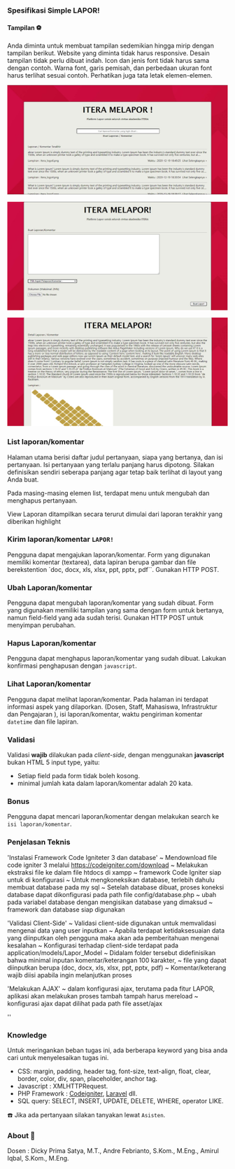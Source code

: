 ### Spesifikasi Simple LAPOR!
#### Tampilan :soccer:
Anda diminta untuk membuat tampilan sedemikian hingga mirip dengan tampilan berikut. Website yang diminta tidak harus 
responsive. Desain tampilan tidak perlu dibuat indah. Icon dan jenis font tidak harus sama dengan contoh. Warna font, 
garis pemisah, dan perbedaan ukuran font harus terlihat sesuai contoh. Perhatikan juga tata letak elemen-elemen.

![](tampilan/utama.jpeg)

![](tampilan/buat.jpeg)

![](tampilan/detail.jpeg)


### List laporan/komentar
Halaman utama berisi daftar judul pertanyaan, siapa yang bertanya, dan isi pertanyaan. Isi pertanyaan yang terlalu 
panjang harus dipotong. Silakan definisikan sendiri seberapa panjang agar tetap baik terlihat di layout yang Anda buat.

Pada masing-masing elemen list, terdapat menu untuk mengubah dan menghapus pertanyaan.

View Laporan ditampilkan secara terurut dimulai dari laporan terakhir yang diberikan highlight

### Kirim laporan/komentar `LAPOR!`
Pengguna dapat mengajukan laporan/komentar. Form yang digunakan memiliki komentar (textarea), 
data lapiran berupa gambar 
dan file berekstention `doc, docx, xls, xlsx, ppt, pptx, pdf``. Gunakan HTTP POST.

### Ubah Laporan/komentar
Pengguna dapat mengubah laporan/komentar yang sudah dibuat. Form yang digunakan memiliki tampilan yang sama dengan 
form untuk bertanya, namun field-field yang ada sudah terisi. Gunakan HTTP POST untuk menyimpan perubahan.

### Hapus Laporan/komentar
Pengguna dapat menghapus laporan/komentar yang sudah dibuat. Lakukan konfirmasi penghapusan dengan `javascript`.

### Lihat Laporan/komentar
Pengguna dapat melihat laporan/komentar. Pada halaman ini terdapat informasi aspek yang dilaporkan.
(Dosen, Staff, Mahasiswa, Infrastruktur dan Pengajaran ), isi laporan/komentar, waktu pengiriman komentar `datetime` 
dan file lapiran. 

### Validasi
Validasi **wajib** dilakukan pada *client-side*, dengan menggunakan **javascript** bukan HTML 5 input type, yaitu:
- Setiap field pada form tidak boleh kosong.
- minimal jumlah kata dalam laporan/komentar adalah 20 kata.

### Bonus
Pengguna dapat mencari laporan/komentar dengan melakukan search ke `isi laporan/komentar`.

### Penjelasan Teknis
'Instalasi Framework Code Igniteter 3 dan database'
~ Mendownload file code igniter 3 melalui https://codeigniter.com/download
~ Melakukan ekstraksi file ke dalam file htdocs di xampp
~ framework Code Igniter siap untuk di konfigurasi
~ Untuk mengkoneksikan database, terlebih dahulu membuat database pada my sql
~ Setelah database dibuat, proses koneksi database dapat dikonfigurasi pada path file config/database.php 
~ ubah pada variabel database dengan mengisikan database yang dimaksud
~ framework dan database siap digunakan

'Validasi Client-Side'
~ Validasi client-side digunakan untuk memvalidasi mengenai data yang user inputkan
~ Apabila terdapat ketidaksesuaian data yang diinputkan oleh pengguna maka akan ada pemberitahuan mengenai kesalahan
~ Konfigurasi terhadap client-side terdapat pada application/models/Lapor_Model
~ Didalam folder tersebut didefinisikan bahwa minimal inputan komentar/keterangan 100 karakter,
~ file yang dapat diinputkan berupa (doc, docx, xls, xlsx, ppt, pptx, pdf)
~ Komentar/keterang wajib diisi apabila ingin melanjutkan proses

'Melakukan AJAX'
~ dalam konfigurasi ajax, terutama pada fitur LAPOR, aplikasi akan melakukan proses tambah tampah harus mereload
~ konfigurasi ajax dapat dilihat pada path file asset/ajax

''
### Knowledge
Untuk meringankan beban tugas ini, ada berberapa keyword yang bisa anda cari untuk menyelesaikan tugas ini.
- CSS: margin, padding, header tag, font-size, text-align, float, clear, border, color, div, span, placeholder, 
anchor tag.
- Javascript : XMLHTTPRequest.
- PHP Framework : [Codeigniter](https://codeigniter.com/en/docs), [Laravel](https://laravel.com/docs/6.x) dll.
- SQL query: SELECT, INSERT, UPDATE, DELETE, WHERE, operator LIKE.

:telephone: Jika ada pertanyaan silakan tanyakan lewat `Asisten`.

### About :honeybee:

Dosen       : Dicky Prima Satya, M.T., Andre Febrianto, S.Kom., M.Eng., Amirul Iqbal, S.Kom., M.Eng.

